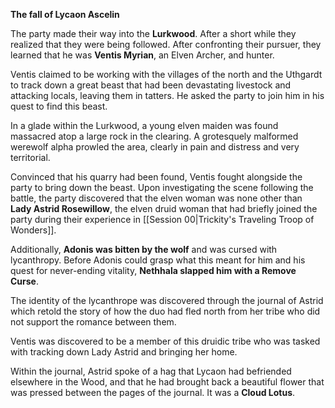 **The fall of Lycaon Ascelin**

The party made their way into the **Lurkwood**. After a short while they realized that they were being followed. 
After confronting their pursuer, they learned that he was **Ventis Myrian**, an Elven Archer, and hunter.

Ventis claimed to be working with the villages of the north and the Uthgardt to track down a great beast that had been devastating livestock and attacking locals, leaving them in tatters.
He asked the party to join him in his quest to find this beast.

In a glade within the Lurkwood, a young elven maiden was found massacred atop a large rock in the clearing. A grotesquely malformed werewolf alpha prowled the area, clearly in pain and distress and very territorial. 

Convinced that his quarry had been found, Ventis fought alongside the party to bring down the beast. Upon investigating the scene following the battle, the party discovered that the elven woman was none other than **Lady Astrid Rosewillow**, the elven druid woman that had briefly joined the party during their experience in [[Session 00|Trickity's Traveling Troop of Wonders]]. 

Additionally, **Adonis was bitten by the wolf** and was cursed with lycanthropy. Before Adonis could grasp what this meant for him and his quest for never-ending vitality, **Nethhala slapped him with a Remove Curse**.

The identity of the lycanthrope was discovered through the journal of Astrid which retold the story of how the duo had fled north from her tribe who did not support the romance between them.

Ventis was discovered to be a member of this druidic tribe who was tasked with tracking down Lady Astrid and bringing her home. 

Within the journal, Astrid spoke of a hag that Lycaon had befriended elsewhere in the Wood, and that he had brought back a beautiful flower that was pressed between the pages of the journal.
It was a **Cloud Lotus**.





